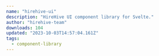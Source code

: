 ```yaml
---
name: "hirehive-ui"
description: "HireHive UI component library for Svelte."
author: "hirehive-team"
downloads: 104
updated: "2023-10-03T14:57:04.161Z"
tags: 
  - component-library
---
```

